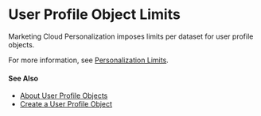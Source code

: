 

# User Profile Object Limits

Marketing Cloud Personalization imposes limits per dataset for user profile
objects.

For more information, see [Personalization
Limits](https://help.salesforce.com/s/articleView?id=sf.mc_pers_limits.htm&language=en_US&type=5
"Learn about the limits and capabilities in Marketing Cloud
Personalization.").

#### See Also

  * [About User Profile Objects](https://help.salesforce.com/s/articleView?id=sf.mc_pers_user_profile_object_about.htm&language=en_US&type=5 "Learn more about user profile objects.")
  * [Create a User Profile Object](https://help.salesforce.com/s/articleView?id=sf.mc_pers_user_profile_object_create.htm&language=en_US&type=5 "Create user profile objects and their relationships to better define your Personalization users. Once created, you can use these objects in segmentation and campaign targeting to improve cross-channel personalization. You update, add, and remove user profile object data profile with the User Profile Object ETL.")

